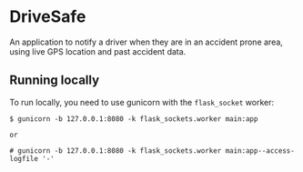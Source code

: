 # DriveSafe
An application to notify a driver when they are in an accident prone area, using live GPS location and past accident data.
## Running locally

To run locally, you need to use gunicorn with the ``flask_socket`` worker:

    $ gunicorn -b 127.0.0.1:8080 -k flask_sockets.worker main:app

    or

    # gunicorn -b 127.0.0.1:8080 -k flask_sockets.worker main:app--access-logfile '-'
